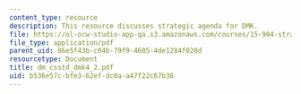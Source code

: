 ```yaml
---
content_type: resource
description: This resource discusses strategic agenda for DMK.
file: https://ol-ocw-studio-app-qa.s3.amazonaws.com/courses/15-904-strategic-management-ii-fall-2005/b536e57cbfe362efdc0aa47f22c67b38_dm_csstd_dmk4_2.pdf
file_type: application/pdf
parent_uid: 86e5f43b-c04b-79f9-4605-4de1284f020d
resourcetype: Document
title: dm_csstd_dmk4_2.pdf
uid: b536e57c-bfe3-62ef-dc0a-a47f22c67b38
---
```

